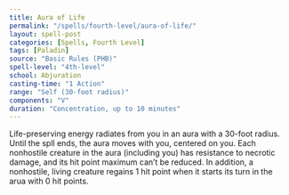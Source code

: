 ```yaml
---
title: Aura of Life
permalink: "/spells/fourth-level/aura-of-life/"
layout: spell-post
categories: [Spells, Fourth Level]
tags: [Paladin]
source: "Basic Rules (PHB)"
spell-level: "4th-level"
school: Abjuration
casting-time: "1 Action"
range: "Self (30-foot radius)"
components: "V"
duration: "Concentration, up to 10 minutes"
---
```


Life-preserving energy radiates from you in an aura with a 30-foot radius.
Until the spll ends, the aura moves with you, centered on you. Each nonhostile creature in the aura (including you) has resistance to necrotic damage, and its hit point maximum can’t be reduced. In addition, a nonhostile, living creature regains 1 hit point when it starts its turn in the arua with 0 hit points. 